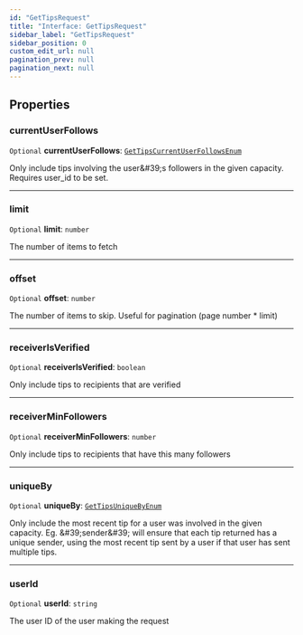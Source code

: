 ```yaml
---
id: "GetTipsRequest"
title: "Interface: GetTipsRequest"
sidebar_label: "GetTipsRequest"
sidebar_position: 0
custom_edit_url: null
pagination_prev: null
pagination_next: null
---
```


## Properties

### currentUserFollows

 `Optional` **currentUserFollows**: [`GetTipsCurrentUserFollowsEnum`](../enums/GetTipsCurrentUserFollowsEnum.md)

Only include tips involving the user\&#39;s followers in the given capacity. Requires user_id to be set.

___

### limit

 `Optional` **limit**: `number`

The number of items to fetch

___

### offset

 `Optional` **offset**: `number`

The number of items to skip. Useful for pagination (page number * limit)

___

### receiverIsVerified

 `Optional` **receiverIsVerified**: `boolean`

Only include tips to recipients that are verified

___

### receiverMinFollowers

 `Optional` **receiverMinFollowers**: `number`

Only include tips to recipients that have this many followers

___

### uniqueBy

 `Optional` **uniqueBy**: [`GetTipsUniqueByEnum`](../enums/GetTipsUniqueByEnum.md)

Only include the most recent tip for a user was involved in the given capacity.  Eg. \&#39;sender\&#39; will ensure that each tip returned has a unique sender, using the most recent tip sent by a user if that user has sent multiple tips.

___

### userId

 `Optional` **userId**: `string`

The user ID of the user making the request
